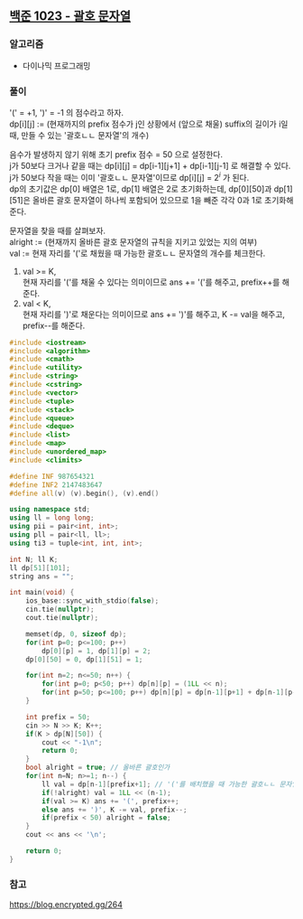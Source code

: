 ## [백준 1023 - 괄호 문자열](https://www.acmicpc.net/problem/1023)

### 알고리즘
- 다이나믹 프로그래밍

### 풀이
'(' = +1, ')' = -1 의 점수라고 하자.  
dp[i][j] := (현재까지의 prefix 점수가 j인 상황에서 (앞으로 채울) suffix의 길이가 i일 때, 만들 수 있는 '괄호ㄴㄴ 문자열'의 개수)  

음수가 발생하지 않기 위해 초기 prefix 점수 = 50 으로 설정한다.  
j가 50보다 크거나 같을 때는 dp[i][j] = dp[i-1][j+1] + dp[i-1][j-1] 로 해결할 수 있다.    
j가 50보다 작을 때는 이미 '괄호ㄴㄴ 문자열'이므로 dp[i][j] = $2^i$ 가 된다.  
dp의 초기값은 dp[0] 배열은 1로, dp[1] 배열은 2로 초기화하는데, dp[0][50]과 dp[1][51]은 올바른 괄호 문자열이 하나씩 포함되어 있으므로 1을 빼준 각각 0과 1로 초기화해준다.  

문자열을 찾을 때를 살펴보자.  
alright := (현재까지 올바른 괄호 문자열의 규칙을 지키고 있었는 지의 여부)  
val := 현재 자리를 '('로 채웠을 때 가능한 괄호ㄴㄴ 문자열의 개수를 체크한다.  
1. val >= K,  
   현재 자리를 '('를 채울 수 있다는 의미이므로 ans += '('를 해주고, prefix++를 해준다.  
2. val < K,   
   현재 자리를 ')'로 채운다는 의미이므로 ans += ')'를 해주고, K -= val을 해주고, prefix--를 해준다.

```c++
#include <iostream>
#include <algorithm>
#include <cmath>
#include <utility>
#include <string>
#include <cstring>
#include <vector>
#include <tuple>
#include <stack>
#include <queue>
#include <deque>
#include <list>
#include <map>
#include <unordered_map>
#include <climits>

#define INF 987654321
#define INF2 2147483647
#define all(v) (v).begin(), (v).end()

using namespace std;
using ll = long long;
using pii = pair<int, int>;
using pll = pair<ll, ll>;
using ti3 = tuple<int, int, int>;

int N; ll K;
ll dp[51][101];
string ans = "";

int main(void) {
    ios_base::sync_with_stdio(false);
    cin.tie(nullptr);
    cout.tie(nullptr);

    memset(dp, 0, sizeof dp);
    for(int p=0; p<=100; p++)
        dp[0][p] = 1, dp[1][p] = 2;
    dp[0][50] = 0, dp[1][51] = 1;

    for(int n=2; n<=50; n++) {
        for(int p=0; p<50; p++) dp[n][p] = (1LL << n);
        for(int p=50; p<=100; p++) dp[n][p] = dp[n-1][p+1] + dp[n-1][p-1];
    }

    int prefix = 50;
    cin >> N >> K; K++;
    if(K > dp[N][50]) {
        cout << "-1\n";
        return 0;
    }
    bool alright = true; // 올바른 괄호인가
    for(int n=N; n>=1; n--) {
        ll val = dp[n-1][prefix+1]; // '('를 배치했을 때 가능한 괄호ㄴㄴ 문자열 개수
        if(!alright) val = 1LL << (n-1);
        if(val >= K) ans += '(', prefix++;
        else ans += ')', K -= val, prefix--;
        if(prefix < 50) alright = false;
    }
    cout << ans << '\n';

    return 0;
}
```



### 참고
https://blog.encrypted.gg/264